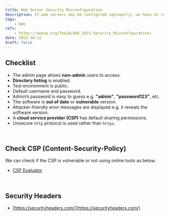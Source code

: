```yaml
---
title: Web Server Security Misconfiguration
description: If web servers may be configured improperly, we have to reconfigure them properly. This page gives you checklists for likely misconfiguration.
tags:
    - Web
refs:
    - https://owasp.org/Top10/A05_2021-Security_Misconfiguration/
date: 2023-10-12
draft: false
---
```


## Checklist

- The admin page allows **non-admin** users to access.
- **Directory listing** is enabled.
- Test environment is public.
- Default username and password.
- Admin’s password is easy to guess e.g. **"admin"**, **"password123"**, etc.
- The software is **out of date** or **vulnerable** version.
- Attacker-friendly error messages are displayed e.g. it reveals the software version.
- A **cloud service provider (CSP)** has default sharing permissions.
- Unsecure `http` protocol is used rather than `https`.

<br />

## Check CSP (Content-Security-Policy)

We can check if the CSP is vulnerable or not using online tools as below.

- [CSP Evaluator](https://csp-evaluator.withgoogle.com/)

<br />

## Security Headers

- [https://securityheaders.com/](https://securityheaders.com/)
